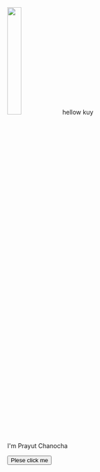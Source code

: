 <!DOCTYPE html>
<html lang="en">
<head>
    <meta charset="UTF-8">
    <meta http-equiv="X-UA-Compatible" content="IE=edge">
    <meta name="viewport" content="width=device-width, initial-scale=1.0">
    <title>What the fuck....</title>
</head>
<body>
    <image src=""width=25%
    <h1>hellow kuy</h1>
    <p>I'm Prayut Chanocha</p>
    <button>Plese click me</button>
    
</body>
</html>
